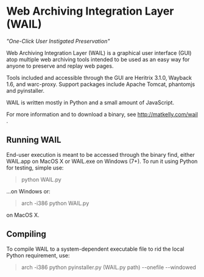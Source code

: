 Web Archiving Integration Layer (WAIL)
====
<i>"One-Click User Instigated Preservation"</i>

Web Archiving Integration Layer (WAIL) is a graphical user interface (GUI) atop multiple web archiving tools intended to be used as an easy way for anyone to preserve and replay web pages.

Tools included and accessible through the GUI are Heritrix 3.1.0, Wayback 1.6, and warc-proxy. Support packages include Apache Tomcat, phantomjs and pyinstaller.

WAIL is written mostly in Python and a small amount of JavaScript.

For more information and to download a binary, see http://matkelly.com/wail .

<h2>Running WAIL</h2>
End-user execution is meant to be accessed through the binary find, either WAIL.app on MacOS X or WAIL.exe on Windows (7+). 
To run it using Python for testing, simple use:
<blockquote>python WAIL.py</blockquote>
...on Windows or:
<blockquote>arch -i386 python WAIL.py</blockquote>
on MacOS X.

<h2>Compiling</h2>
To compile WAIL to a system-dependent executable file to rid the local Python requirement, use:
<blockquote>arch -i386 python pyinstaller.py (WAIL.py path) --onefile --windowed</blockquote>
